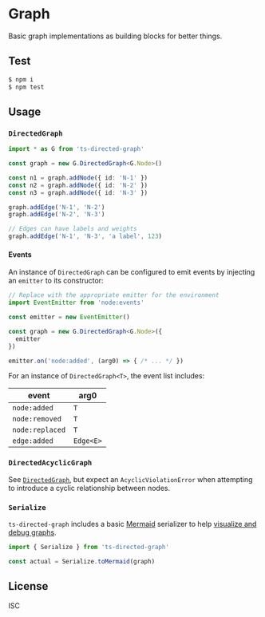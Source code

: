 Graph
==============================================================================

Basic graph implementations as building blocks for better things.

Test
-------------------------------------------------------------------------------

```bash
$ npm i
$ npm test
```

Usage
-------------------------------------------------------------------------------

### `DirectedGraph`

```ts
import * as G from 'ts-directed-graph'

const graph = new G.DirectedGraph<G.Node>()

const n1 = graph.addNode({ id: 'N-1' })
const n2 = graph.addNode({ id: 'N-2' })
const n3 = graph.addNode({ id: 'N-3' })

graph.addEdge('N-1', 'N-2')
graph.addEdge('N-2', 'N-3')

// Edges can have labels and weights
graph.addEdge('N-1', 'N-3', 'a label', 123)
```

#### Events

An instance of `DirectedGraph` can be configured to emit events by injecting an
`emitter` to its constructor:

```ts
// Replace with the appropriate emitter for the environment
import EventEmitter from 'node:events'

const emitter = new EventEmitter()

const graph = new G.DirectedGraph<G.Node>({
  emitter
})

emitter.on('node:added', (arg0) => { /* ... */ })
```

For an instance of `DirectedGraph<T>`, the event list includes:

| event           | arg0      |
| --------------- | --------- |
| `node:added`    | `T`       |
| `node:removed`  | `T`       |
| `node:replaced` | `T`       |
| `edge:added`    | `Edge<E>` |

### `DirectedAcyclicGraph`

See [`DirectedGraph`](#directedgraph), but expect an `AcyclicViolationError`
when attempting to introduce a cyclic relationship between nodes.

### `Serialize`

`ts-directed-graph` includes a basic [Mermaid][mermaid] serializer to help
[visualize and debug graphs][mermaid-live].

```ts
import { Serialize } from 'ts-directed-graph'

const actual = Serialize.toMermaid(graph)
```

License
-------------------------------------------------------------------------------

ISC

[mermaid]: https://mermaid.js.org/
[mermaid-live]: https://mermaid.live/
